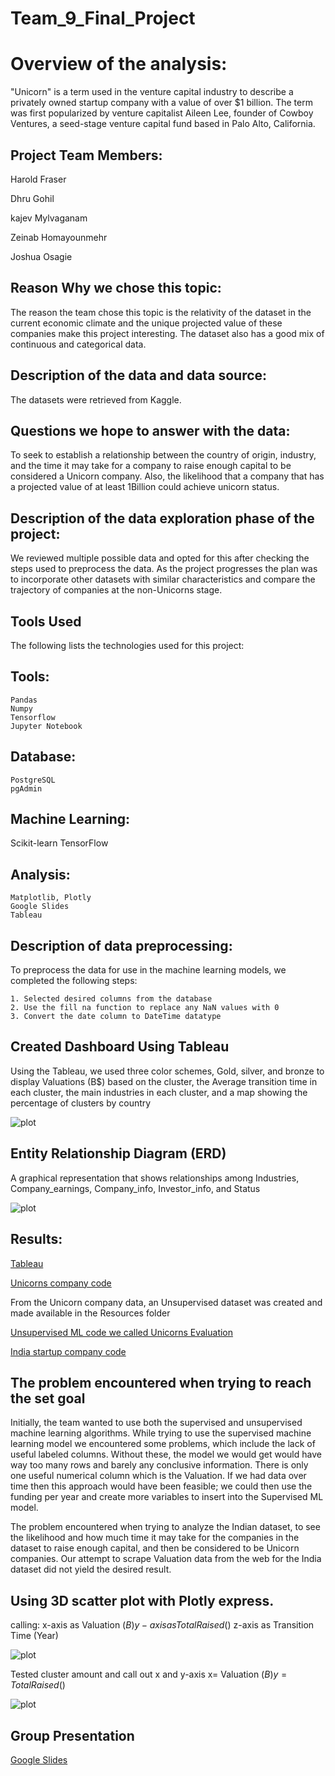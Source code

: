 # Team_9_Final_Project

# Overview of the analysis:

"Unicorn" is a term used in the venture capital industry to describe a privately owned startup company with a value of over $1 billion. The term was first popularized by venture capitalist Aileen Lee, founder of Cowboy Ventures, a seed-stage venture capital fund based in Palo Alto, California.

## Project Team Members:

   Harold Fraser
   
   Dhru Gohil
   
   kajev Mylvaganam
   
   Zeinab Homayounmehr
   
   Joshua Osagie

## Reason Why we chose this topic:

The reason the team chose this topic is the relativity of the dataset in the current economic climate and the unique projected value of these companies make this project interesting. The dataset also has a good mix of continuous and categorical data. 

## Description of the data and data source:
The datasets were retrieved from Kaggle.

## Questions we hope to answer with the data:

To seek to establish a relationship between the country of origin, industry, and the time it may take for a company to raise enough capital to be considered a Unicorn company. Also, the likelihood that a company that has a projected value of at least 1Billion could achieve unicorn status.

## Description of the data exploration phase of the project:

We reviewed multiple possible data and opted for this after checking the steps used to preprocess the data. As the project progresses the plan was to incorporate other datasets with similar characteristics and compare the trajectory of companies at the non-Unicorns stage.

## Tools Used
The following lists the technologies used for this project:

## Tools:
    Pandas
    Numpy
    Tensorflow
    Jupyter Notebook

## Database:
    PostgreSQL
    pgAdmin

## Machine Learning:
   Scikit-learn
   TensorFlow

## Analysis:
    Matplotlib, Plotly
    Google Slides
    Tableau

## Description of data preprocessing:

 To preprocess the data for use in the machine learning models, we completed the following steps:

    1. Selected desired columns from the database
    2. Use the fill na function to replace any NaN values with 0
    3. Convert the date column to DateTime datatype

## Created Dashboard Using Tableau

Using the Tableau, we used three color schemes, Gold, silver, and bronze to display Valuations (B$) based on the cluster, the Average transition time in each cluster, the main industries in each cluster, and a map showing the percentage of clusters by country

 ![plot](https://user-images.githubusercontent.com/92246505/162660305-36418657-db81-438a-a88b-f928fdbe5bde.png)

## Entity Relationship Diagram (ERD)

A graphical representation that shows relationships among Industries, Company_earnings, Company_info, Investor_info, and Status

![plot](Resources/Images/ERD.png)

## Results:
[Tableau](https://public.tableau.com/app/profile/zeinab.homayounmher/viz/UnicornCompany_16492890602400/test?publish=yes)

[Unicorns company code](https://github.com/Jusharry/Team_9_Final_Project/blob/Simple_Leaflet_Map/Unicorn_Companies_Project.ipynb)

From the Unicorn company data, an Unsupervised dataset was created and made available in the Resources folder

[Unsupervised ML code we called Unicorns Evaluation ](https://github.com/Jusharry/Team_9_Final_Project/blob/Harry/Unicorns_Evaluation.ipynb)

[India startup company code](https://github.com/Jusharry/Team_9_Final_Project/blob/Harry/India_startups.ipynb)


## The problem encountered when trying to reach the set goal

Initially, the team wanted to use both the supervised and unsupervised machine learning algorithms. While trying to use the supervised machine learning model we encountered some problems, which include the lack of useful labeled columns.
Without these, the model we would get would have way too many rows and barely any conclusive information. There is only one useful numerical column which is the Valuation.
If we had data over time then this approach would have been feasible; we could then use the funding per year and create more variables to insert into the Supervised ML model.

The problem encountered when trying to analyze the Indian dataset, to see the likelihood and how much time it may take for the companies in the dataset to raise enough capital, and then be considered to be Unicorn companies. Our attempt to scrape Valuation data from the web for the India dataset did not yield the desired result.


## Using 3D scatter plot with Plotly express. 

calling: 
 x-axis as Valuation ($B) 
 y-axis as Total Raised ($)
 z-axis as Transition Time (Year)

![plot](Resources/Images/3d_k_means.png)

Tested cluster amount and call out x and y-axis 
 x= Valuation ($B) 
 y= Total Raised ($)

![plot](Resources/Images/K_means_cluster_plot.png)


## Group Presentation

[Google Slides](https://github.com/Jusharry/Team_9_Final_Project/blob/main/Presentation%20(1).pdf) 


